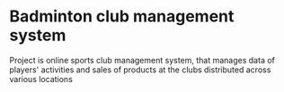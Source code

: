 # Badminton club management system

Project is online sports club management system, that manages data of players' activities and sales of products
at the clubs distributed across various locations

